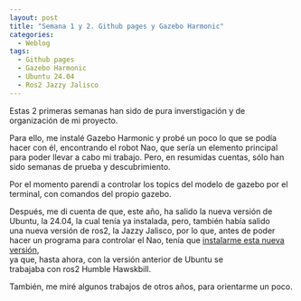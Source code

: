 ```yaml
---
layout: post
title: "Semana 1 y 2. Github pages y Gazebo Harmonic"
categories:
  - Weblog
tags:
  - Github pages
  - Gazebo Harmonic
  - Ubuntu 24.04
  - Ros2 Jazzy Jalisco
---
```


Estas 2 primeras semanas han sido de pura inverstigación y de organización de mi proyecto.


Para ello, me instalé Gazebo Harmonic y probé un poco lo que se podía hacer con él, encontrando el robot Nao, que sería un elemento principal  
para poder llevar a cabo mi trabajo. Pero, en resumidas cuentas, sólo han sido semanas de prueba y descubrimiento.

Por el momento parendí a controlar los topics del modelo de gazebo por el terminal, con comandos del propio gazebo.

Después, me di cuenta de que, este año, ha salido la nueva versión de Ubuntu, la 24.04, la cual tenía ya instalada, pero, también había salido  
una nueva versión de ros2, la Jazzy Jalisco, por lo que, antes de poder hacer un programa para controlar el Nao, tenía que
[instalarme esta nueva versión](https://docs.ros.org/en/jazzy/Installation/Ubuntu-Install-Debs.html),  
ya que, hasta ahora, con la versión anterior de Ubuntu se  
trabajaba con ros2 Humble Hawskbill.

También, me miré algunos trabajos de otros años, para orientarme un poco.
